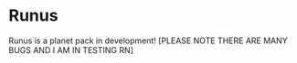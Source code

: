 # Runus
Runus is a planet pack in development! [PLEASE NOTE THERE ARE MANY BUGS AND I AM IN TESTING RN]
